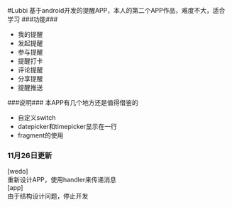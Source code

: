#Lubbi
基于android开发的提醒APP，本人的第二个APP作品，难度不大，适合学习
###功能###
+ 我的提醒
+ 发起提醒
+ 参与提醒
+ 提醒打卡
+ 评论提醒
+ 分享提醒
+ 提醒推送

###说明###
本APP有几个地方还是值得借鉴的
+ 自定义switch
+ datepicker和timepicker显示在一行
+ fragment的使用

### 11月26日更新 ###
[wedo]   
重新设计APP，使用handler来传递消息   
[app]   
由于结构设计问题，停止开发   